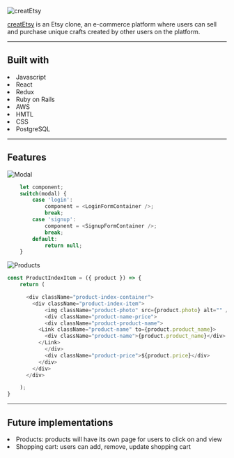 <!-- <h1>creatEtsy</h1> -->
![creatEtsy](https://i.imgur.com/WVxMrxL.png)

[creatEtsy](https://createtsy.herokuapp.com/#/) is an Etsy clone, an e-commerce platform where users can sell and purchase unique crafts created by other users on the platform.

---

<h2>Built with</h2>
<li>Javascript</li>
<li>React</li>
<li>Redux</li>
<li>Ruby on Rails</li>
<li>AWS</li>
<li>HMTL</li>
<li>CSS</li>
<li>PostgreSQL</li>

---
<h2>Features</h2>

![Modal](https://i.imgur.com/netiN4P.png)

```javascript
    let component;
    switch(modal) {
        case 'login':
            component = <LoginFormContainer />;
            break;
        case 'signup':
            component = <SignupFormContainer />;
            break;
        default:
            return null;
    }
```

![Products](https://i.imgur.com/sVAj8Rr.png)

```javascript
const ProductIndexItem = ({ product }) => {
    return (

      <div className="product-index-container">
        <div className="product-index-item">
            <img className="product-photo" src={product.photo} alt="" />
            <div className="product-name-price">
            <div className="product-product-name">
          <Link className="product-name" to={product.product_name}>
            <div className="product-name">{product.product_name}</div>
          </Link>
            </div>
            <div className="product-price">${product.price}</div>
          </div>
        </div>
      </div>

    );
}
```

---
<h2>Future implementations</h2>
<li>Products: products will have its own page for users to click on and view</li>
<li>Shopping cart: users can add, remove, update shopping cart</li>